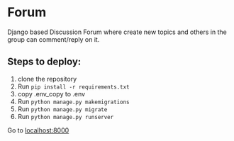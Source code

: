 # Forum

Django based Discussion Forum where create new topics and others in the group can comment/reply on it.

## Steps to deploy: 
1) clone the repository
2) Run `pip install -r requirements.txt`
3) copy .env_copy to .env
4) Run `python manage.py makemigrations`
5) Run `python manage.py migrate`
6) Run `python manage.py runserver`

Go to [localhost:8000](http://localhost:8000/)

